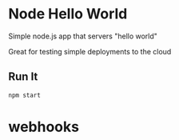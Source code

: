 # Node Hello World

Simple node.js app that servers "hello world"

Great for testing simple deployments to the cloud

## Run It

`npm start`
# webhooks
